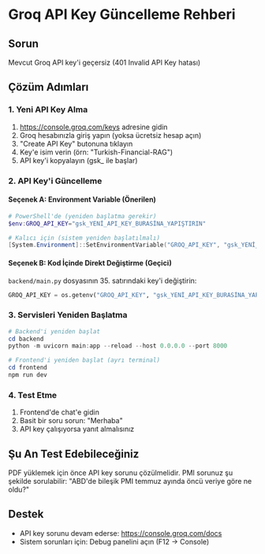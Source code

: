 # Groq API Key Güncelleme Rehberi

## Sorun
Mevcut Groq API key'i geçersiz (401 Invalid API Key hatası)

## Çözüm Adımları

### 1. Yeni API Key Alma
1. https://console.groq.com/keys adresine gidin
2. Groq hesabınızla giriş yapın (yoksa ücretsiz hesap açın)
3. "Create API Key" butonuna tıklayın
4. Key'e isim verin (örn: "Turkish-Financial-RAG")
5. API key'i kopyalayın (gsk_ ile başlar)

### 2. API Key'i Güncelleme

#### Seçenek A: Environment Variable (Önerilen)
```powershell
# PowerShell'de (yeniden başlatma gerekir)
$env:GROQ_API_KEY="gsk_YENİ_API_KEY_BURASİNA_YAPIŞTIRIN"

# Kalıcı için (sistem yeniden başlatılmalı)
[System.Environment]::SetEnvironmentVariable("GROQ_API_KEY", "gsk_YENİ_API_KEY_BURASİNA_YAPIŞTIRIN", "User")
```

#### Seçenek B: Kod İçinde Direkt Değiştirme (Geçici)
`backend/main.py` dosyasının 35. satırındaki key'i değiştirin:
```python
GROQ_API_KEY = os.getenv("GROQ_API_KEY", "gsk_YENİ_API_KEY_BURASİNA_YAPIŞTIRIN")
```

### 3. Servisleri Yeniden Başlatma
```powershell
# Backend'i yeniden başlat
cd backend
python -m uvicorn main:app --reload --host 0.0.0.0 --port 8000

# Frontend'i yeniden başlat (ayrı terminal)
cd frontend
npm run dev
```

### 4. Test Etme
1. Frontend'de chat'e gidin
2. Basit bir soru sorun: "Merhaba"
3. API key çalışıyorsa yanıt almalısınız

## Şu An Test Edebileceğiniz
PDF yüklemek için önce API key sorunu çözülmelidir. PMI sorunuz şu şekilde sorulabilir:
"ABD'de bileşik PMI temmuz ayında öncü veriye göre ne oldu?"

## Destek
- API key sorunu devam ederse: https://console.groq.com/docs
- Sistem sorunları için: Debug panelini açın (F12 -> Console)
